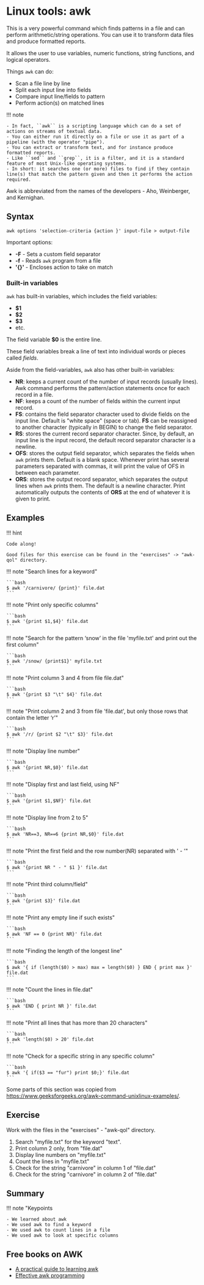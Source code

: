 # Linux tools: awk

This is a very powerful command which finds patterns in a file and can perform arithmetic/string operations. You can use it to transform data files and produce formatted reports. 

It allows the user to use variables, numeric functions, string functions, and logical operators.

Things ``awk`` can do:

- Scan a file line by line
- Split each input line into fields
- Compare input line/fields to pattern
- Perform action(s) on matched lines

!!! note 

    - In fact, ``awk`` is a scripting language which can do a set of actions on streams of textual data. 
    - You can either run it directly on a file or use it as part of a pipeline (with the operator "pipe"). 
    - You can extract or transform text, and for instance produce formatted reports. 
    - Like ``sed`` and ``grep``, it is a filter, and it is a standard feature of most Unix-like operating systems. 
    - In short: it searches one (or more) files to find if they contain line(s) that match the pattern given and then it performs the action required. 

Awk is abbreviated from the names of the developers - Aho, Weinberger, and Kernighan. 

## Syntax

``awk options 'selection-criteria {action }' input-file > output-file``

Important options: 
- **-F** - Sets a custom field separator
- **-f** - Reads ``awk`` program from a file
- **'{}'** - Encloses action to take on match

### Built-in variables 

``awk`` has built-in variables, which includes the field variables: 

- **$1**
- **$2**
- **$3**
- etc. 

The field variable **$0** is the entire line. 

These field variables break a line of text into individual words or pieces called *fields*. 

Aside from the field-variables, ``awk`` also has other built-in variables: 

- **NR**: keeps a current count of the number of input records (usually lines). Awk command performs the pattern/action statements once for each record in a file. 
- **NF**: keeps a count of the number of fields within the current input record. 
- **FS**: contains the field separator character used to divide fields on the input line. Default is "white space" (space or tab). **FS** can be reassigned to another character (typically in BEGIN) to change the field separator. 
- **RS**: stores the current record separator character. Since, by default, an input line is the input record, the default record separator character is a newline. 
- **OFS**: stores the output field separator, which separates the fields when ``awk`` prints them. Default is a blank space. Whenever print has several parameters separated with commas, it will print the value of OFS in between each parameter. 
- **ORS**: stores the output record separator, which separates the output lines when ``awk`` prints them. The default is a newline character. Print automatically outputs the contents of **ORS** at the end of whatever it is given to print. 

## Examples 

!!! hint 

    Code along! 

    Good files for this exercise can be found in the "exercises" -> "awk-qol" directory. 

!!! note "Search lines for a keyword"

    ```bash
    $ awk '/carnivore/ {print}' file.dat
    ``` 

!!! note "Print only specific columns" 
    
    ```bash
    $ awk '{print $1,$4}' file.dat
    ``` 

!!! note "Search for the pattern ‘snow’ in the file 'myfile.txt' and print out the first column" 

    ```bash
    $ awk '/snow/ {print$1}' myfile.txt
    ```

!!! note "Print column 3 and 4 from file file.dat"

    ```bash
    $ awk '{print $3 "\t" $4}' file.dat
    ``` 

!!! note "Print column 2 and 3 from file 'file.dat', but only those rows that contain the letter ‘r’"

    ```bash
    $ awk '/r/ {print $2 "\t" $3}' file.dat
    ```

!!! note "Display line number" 

    ```bash
    $ awk '{print NR,$0}' file.dat
    ```

!!! note "Display first and last field, using NF" 

    ```bash
    $ awk '{print $1,$NF}' file.dat
    ```

!!! note "Display line from 2 to 5" 

    ```bash
    $ awk 'NR==3, NR==6 {print NR,$0}' file.dat
    ```

!!! note "Print the first field and the row number(NR) separated with ' - '" 

    ```bash 
    $ awk '{print NR " - " $1 }' file.dat
    ```
    
!!! note "Print third column/field" 

    ```bash
    $ awk '{print $3}' file.dat
    ```

!!! note "Print any empty line if such exists" 

    ```bash
    $ awk 'NF == 0 {print NR}' file.dat
    ```

!!! note "Finding the length of the longest line"   

    ```bash 
    $ awk '{ if (length($0) > max) max = length($0) } END { print max }' file.dat 
    ```

!!! note "Count the lines in file.dat" 

    ```bash 
    $ awk 'END { print NR }' file.dat
    ``` 

!!! note "Print all lines that has more than 20 characters" 

    ```bash 
    $ awk 'length($0) > 20' file.dat
    ``` 

!!! note "Check for a specific string in any specific column"

    ```bash 
    $ awk '{ if($3 == "fur") print $0;}' file.dat 
    ```

Some parts of this section was copied from <a href="https://www.geeksforgeeks.org/awk-command-unixlinux-examples/" target="_blank">https://www.geeksforgeeks.org/awk-command-unixlinux-examples/</a>. 

## Exercise 

Work with the files in the "exercises" - "awk-qol" directory. 

1. Search "myfile.txt" for the keyword "text". 
2. Print column 2 only, from "file.dat"
3. Display line numbers on "myfile.txt" 
4. Count the lines in "myfile.txt" 
5. Check for the string "carnivore" in column 1 of "file.dat"
6. Check for the string "carnivore" in column 2 of "file.dat" 



## Summary 

!!! note "Keypoints 

    - We learned about awk
    - We used awk to find a keyword
    - We used awk to count lines in a file
    - We used awk to look at specific columns

## Free books on AWK

- [A practical guide to learning awk](https://opensource.com/downloads/awk-ebook)
- [Effective awk programming](https://www.dbooks.org/effective-awk-programming-1882114280/)

